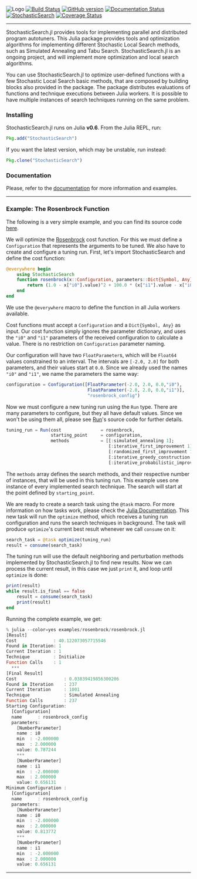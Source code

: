 ![Logo](https://raw.githubusercontent.com/phrb/StochasticSearch.jl/master/img/logo.png)
[![Build Status](https://travis-ci.org/phrb/StochasticSearch.jl.svg?branch=master)](https://travis-ci.org/phrb/StochasticSearch.jl)
[![GitHub version](https://badge.fury.io/gh/phrb%2FStochasticSearch.jl.svg)](https://badge.fury.io/gh/phrb%2FStochasticSearch.jl)
[![Documentation Status](https://readthedocs.org/projects/stochasticsearchjl/badge/?version=latest)](http://stochasticsearchjl.readthedocs.org/en/latest/?badge=latest)
[![StochasticSearch](http://pkg.julialang.org/badges/StochasticSearch_0.5.svg)](http://pkg.julialang.org/?pkg=StochasticSearch&ver=0.5)
[![Coverage Status](https://coveralls.io/repos/phrb/StochasticSearch.jl/badge.svg?branch=master)](https://coveralls.io/r/phrb/StochasticSearch.jl?branch=master)

---

StochasticSearch.jl provides tools for implementing parallel and distributed
program autotuners.  This Julia package provides tools and optimization
algorithms for implementing different Stochastic Local Search methods, such as
Simulated Annealing and Tabu Search. StochasticSearch.jl is an ongoing project,
and will implement more optimization and local search algorithms.

You can use StochasticSearch.jl to optimize user-defined functions with a few
Stochastic Local Search basic methods, that are composed by building blocks
also provided in the package. The package distributes evaluations of functions
and technique executions between Julia workers. It is possible to have multiple
instances of search techniques running on the same problem.

### Installing

StochasticSearch.jl runs on Julia **v0.6**. From the Julia REPL, run:

```jl
Pkg.add("StochasticSearch")
```

If you want the latest version, which may be unstable, run instead:

```jl
Pkg.clone("StochasticSearch")
```

### Documentation

Please, refer to the
[documentation](http://stochasticsearchjl.readthedocs.org/) for more
information and examples.

---

### Example: The Rosenbrock Function

The following is a very simple example, and you can find its source code
[here](https://github.com/phrb/StochasticSearch.jl/blob/master/examples/rosenbrock/rosenbrock.jl).

We will optimize the
[Rosenbrock](http://en.wikipedia.org/wiki/Rosenbrock_function) cost function.
For this we must define a ```Configuration``` that represents the arguments to
be tuned. We also have to create and configure a tuning run. First, let's
import StochasticSearch and define the cost function:

```jl
@everywhere begin
    using StochasticSearch
    function rosenbrock(x::Configuration, parameters::Dict{Symbol, Any})
        return (1.0 - x["i0"].value)^2 + 100.0 * (x["i1"].value - x["i0"].value^2)^2
    end
end
```
We use the `@everywhere` macro to define the function in all Julia workers
available.

Cost functions must accept a `Configuration` and a `Dict{Symbol, Any}` as
input. Our cost function simply ignores the parameter dictionary, and uses the
`"i0"` and `"i1"` parameters of the received configuration to calculate a
value. There is no restriction on `Configuration` parameter naming.

Our configuration will have two ```FloatParameter```s, which will be
```Float64``` values constrained to an interval. The intervals are ```[-2.0,
2.0]``` for both parameters, and their values start at ```0.0```. Since we
already used the names `"i0"` and `"i1"`, we name the parameters the same way:

```jl
configuration = Configuration([FloatParameter(-2.0, 2.0, 0.0,"i0"),
                               FloatParameter(-2.0, 2.0, 0.0,"i1")],
                               "rosenbrock_config")
```
Now we must configure a new tuning run using the `Run` type. There are many parameters to configure, but they all have default values. Since we won't be using them all, please see [Run](https://github.com/phrb/StochasticSearch.jl/blob/master/src/core/run.jl)'s source code for further details.
```jl
tuning_run = Run(cost               = rosenbrock,
                 starting_point     = configuration,
                 methods            = [[:simulated_annealing 1];
                                       [:iterative_first_improvement 1];
                                       [:randomized_first_improvement 1];
                                       [:iterative_greedy_construction 1];
                                       [:iterative_probabilistic_improvement 1];])
```
The `methods` array defines the search methods, and their respective number of
instances, that will be used in this tuning run. This example uses one instance
of every implemented search technique. The search will start at the point
defined by `starting_point`.

We are ready to create a search task using the `@task` macro. For more
information on how tasks work, please check the [Julia
Documentation](http://docs.julialang.org/en/latest/manual/control-flow/#man-tasks).
This new task will run the `optimize` method, which receives a tuning run
configuration and runs the search techniques in background. The task will
produce `optimize`'s current best result whenever we call `consume` on it:

```jl
search_task = @task optimize(tuning_run)
result = consume(search_task)
```

The tuning run will use the default neighboring and perturbation methods
implemented by StochasticSearch.jl to find new results. Now we can process the
current result, in this case we just `print` it, and loop until `optimize` is
done:

```jl
print(result)
while result.is_final == false
    result = consume(search_task)
    print(result)
end
```

Running the complete example, we get:

```jl
% julia --color=yes examples/rosenbrock/rosenbrock.jl
[Result]
Cost              : 40.122073057715546
Found in Iteration: 1
Current Iteration : 1
Technique         : Initialize
Function Calls    : 1
  ***
[Final Result]
Cost                  : 0.03839419856300206
Found in Iteration    : 237
Current Iteration     : 1001
Technique             : Simulated Annealing
Function Calls        : 237
Starting Configuration:
  [Configuration]
  name      : rosenbrock_config
  parameters:
    [NumberParameter]
    name : i0
    min  : -2.000000
    max  : 2.000000
    value: 0.787244
    ***
    [NumberParameter]
    name : i1
    min  : -2.000000
    max  : 2.000000
    value: 0.656131
Minimum Configuration :
  [Configuration]
  name      : rosenbrock_config
  parameters:
    [NumberParameter]
    name : i0
    min  : -2.000000
    max  : 2.000000
    value: 0.813772
    ***
    [NumberParameter]
    name : i1
    min  : -2.000000
    max  : 2.000000
    value: 0.656131
```

---
